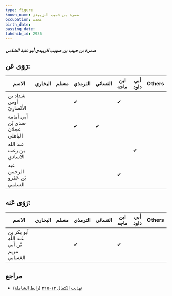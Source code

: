 ```yaml
---
type: figure
known_name: ضمرة بن حبيب الزبيدي
occupation: محدث
birth_date:
passing_date:
tahdhib_id: 2936
---
```

##### ضمرة بن حبيب بن صهيب الزبيدي أبو عتبة الشامي

## رَوَى عَن:
| الاسم                           | البخاري | مسلم | الترمذي | النسائي | ابن ماجه | أبي داود | Others |
| ------------------------------- | ------- | ---- | ------- | ------- | -------- | -------- | ------ |
| شداد بن أوس الأَنْصارِيّ        |         |      | ✔       |         | ✔        |          |        |
| أبي أمامة صدي بْن عجلان الباهلي |         |      | ✔       | ✔       |          |          |        |
| عبد الله بن زغب الاسادي         |         |      |         |         |          | ✔        |        |
| عبد الرحمن بْن عَمْرو السلمي    |         |      |         |         | ✔        |          |        |
## رَوَى عَنه:
| الاسم                                         | البخاري | مسلم | الترمذي | النسائي | ابن ماجه | أبي داود | Others |
| --------------------------------------------- | ------- | ---- | ------- | ------- | -------- | -------- | ------ |
| أبو بكر بن عَبد اللَّهِ بْن أَبي مريم الغساني |         |      | ✔       |         | ✔        |          |        |
## مراجع
- [تهذيب الكمال ١٣-٣١٥](obsidian://open?vault=Tahdhib-al-Kamal&file=Figures/٢٩٣٦-ضمرة%20بن%20حبيب%20بن%20صهيب%20الزبيدي%20أبو%20عتبة%20الشامي) ([رابط الشاملة](https://shamela.ws/book/3722/6696))
